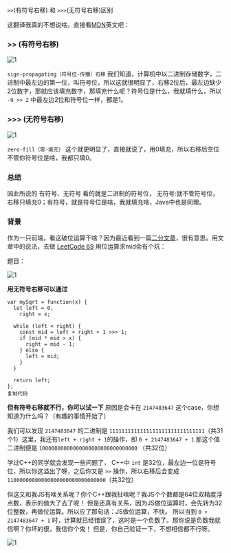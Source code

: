 `>>`(有符号右移) 和 `>>>`(无符号右移)区别

这翻译我真的不想说啥。直接看[MDN](https://developer.mozilla.org/en-US/docs/Web/JavaScript/Reference/Operators/Bitwise_Operators)英文吧：

### >> (有符号右移)

![1](https://gitee.com/hjb2722404/tuchuang/raw/master/img/20201217153744.png)

`sign-propagating（符号位-传播）右移` 我们知道，计算机中以二进制存储数字，二进制中最左边的第一位，叫符号位，所以这就很明显了，右移2位后，最左边缺少2位数字，那就应该填充数字，那填充什么呢？符号位是什么，我就填什么，所以 `-9 >> 2` 中最左边2位和符号位一样，都是1。

### >>> (无符号右移)

![1](https://gitee.com/hjb2722404/tuchuang/raw/master/img/20201217153754.png)

`zero-fill（零-填充）` 这个就更明显了，直接就说了，用0填充，所以右移后空位不管你符号位是啥，我都只填0。

### 总结

因此所说的 有符号、无符号 看的就是二进制的符号位， 无符号:就不管符号位，右移只填充0；有符号，就是符号位是啥，我就填充啥，Java中也是同理。

### 背景

作为一只前端，看这破位运算干啥？因为最近看到一篇[二分文章](https://mp.weixin.qq.com/s/lPfR049hwgnpnIvC4LYF6g)，很有意思。用文章中的说法，去做 [LeetCode 69](https://leetcode-cn.com/problems/sqrtx/) 用位运算求mid会有个坑：

题目：

![1](https://gitee.com/hjb2722404/tuchuang/raw/master/img/20201217153818.png)

**用无符号右移可以通过**

	var mySqrt = function(x) {
	  let left = 0,
	    right = x;
	
	  while (left < right) {
	    const mid = left + right + 1 >>> 1;
	    if (mid * mid > x) {
	      right = mid - 1;
	    } else {
	      left = mid;
	    }
	  }
	
	  return left;
	};
	复制代码

**但有符号右移就不行，你可以试一下**
原因是会卡在 `2147483647` 这个case，你想知道为什么吗？（有趣的事情开始了）

我们可以发现 `2147483647` 的二进制是 `1111111111111111111111111111111`（共31个1）这里，我还有`left + right + 1`的操作，即 `0 + 2147483647 + 1` 那这个值二进制便是 `10000000000000000000000000000000` （共32位）

学过C++的同学就会发现一些问题了， C++中 `int` 是32位，最左边一位是符号位，所以你这溢出了呀，之后你又是 `>>` 操作，所以右移后会变成 `11000000000000000000000000000000`（共32位）

但这又和我JS有啥关系呢？你个C++跟我扯啥呢？我JS个个数都是64位双精度浮点数，表示的值大了去了呢！
但是还真有关系，因为JS做位运算时，会先转为32位整数，再做位运算。所以应了那句话：JS做位运算，不快。
所以当到 `0 + 2147483647 + 1` 时，计算就已经错误了，这时是一个负数了。那你说是负数我就信啊？你坏的很，我信你个鬼！
但是，你自己验证一下，不想相信都不行呀。

![1](https://gitee.com/hjb2722404/tuchuang/raw/master/img/20201217153831.png)
